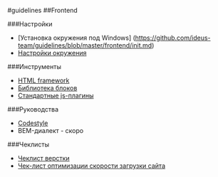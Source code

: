 #guidelines
##Frontend

###Настройки
* [Установка окружения под Windows] (https://github.com/ideus-team/guidelines/blob/master/frontend/init.md)
* [Настройки окружения](https://github.com/ideus-team/guidelines/blob/master/frontend/settings.md)

###Инструменты
* [HTML framework](https://github.com/ideus-interactive/html-framework)
* [Библиотека блоков](https://github.com/ideus-interactive/bem-snippets)
* [Стандартные js-плагины](https://github.com/ideus-team/guidelines/blob/master/frontend/js-plugins.md)

###Руководства
* [Codestyle](https://github.com/ideus-team/guidelines/blob/master/frontend/codestyle.md)
* BEM-диалект - скоро

###Чеклисты
* [Чеклист верстки](https://github.com/delka/html5checklist)
* [Чек-лист оптимизации скорости загрузки сайта](https://github.com/delka/WebPerformanceChecklist)
